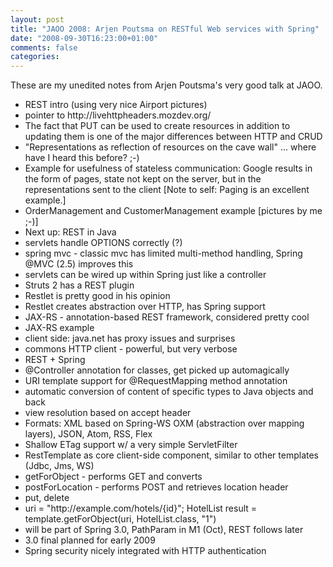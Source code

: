 ```yaml
---
layout: post
title: "JAOO 2008: Arjen Poutsma on RESTful Web services with Spring"
date: "2008-09-30T16:23:00+01:00"
comments: false
categories: 
---
```


<p>These are my unedited notes from Arjen Poutsma's very good talk at JAOO.</p>

<ul>
<li>REST intro (using very nice Airport pictures)</li>
<li>pointer to http://livehttpheaders.mozdev.org/</li>
<li>The fact that PUT can be used to create resources in addition to updating them is one of the major differences between HTTP and CRUD</li>
<li>"Representations as reflection of resources on the cave wall" ... where have I heard this before? ;-)</li>
<li>Example for usefulness of stateless communication: Google results in the form of pages, state not kept on the server, but in the representations sent to the client [Note to self: Paging is an excellent example.]</li>
<li>OrderManagement and CustomerManagement example [pictures by me ;-)]</li>
<li>Next up: REST in Java</li>
<li>servlets handle OPTIONS correctly (?)</li>
<li>spring mvc - classic mvc has limited multi-method handling, Spring @MVC (2.5) improves this</li>
<li>servlets can be wired up within Spring just like a controller</li>
<li>Struts 2 has a REST plugin</li>
<li>Restlet is pretty good in his opinion</li>
<li>Restlet creates abstraction over HTTP, has Spring support</li>
<li>JAX-RS - annotation-based REST framework, considered pretty cool</li>
<li>JAX-RS example</li>
<li>client side: java.net has proxy issues and surprises</li>
<li>commons HTTP client - powerful, but very verbose</li>
<li>REST + Spring</li>
<li>@Controller annotation for classes, get picked up automagically</li>
<li>URI template support for @RequestMapping method annotation</li>
<li>automatic conversion of content of specific types to Java objects and back</li>
<li>view resolution based on accept header</li>
<li>Formats: XML based on Spring-WS OXM (abstraction over mapping layers), JSON, Atom, RSS, Flex</li>
<li>Shallow ETag support w/ a very simple ServletFilter</li>
<li>RestTemplate as core client-side component, similar to other templates (Jdbc, Jms, WS)</li>
<li>getForObject - performs GET and converts</li>
<li>postForLocation - performs POST and retrieves location header</li>
<li>put, delete</li>
<li>uri = "http://example.com/hotels/{id}"; HotelList result = template.getForObject(uri, HotelList.class, "1")</li>
<li>will be part of Spring 3.0, PathParam in M1 (Oct), REST follows later</li>
<li>3.0 final planned for early 2009</li>
<li>Spring security nicely integrated with HTTP authentication</li>
</ul>


